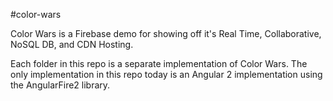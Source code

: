 #color-wars

Color Wars is a Firebase demo for showing off it's Real Time, Collaborative, NoSQL DB, and CDN Hosting.

Each folder in this repo is a separate implementation of Color Wars.  The only implementation in this repo today is an Angular 2 implementation using the AngularFire2 library.

